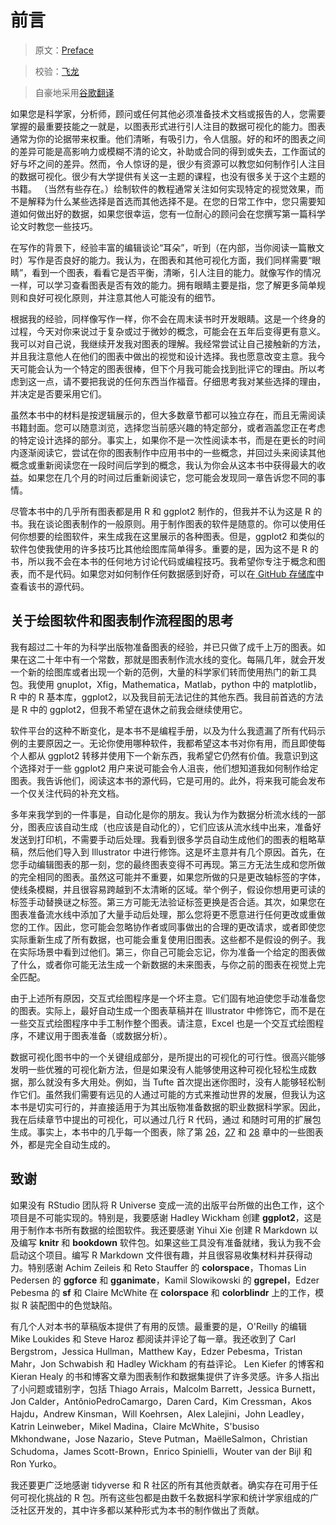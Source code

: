 # 前言

> 原文：[Preface](https://serialmentor.com/dataviz/preface.html)

> 校验：[飞龙](https://github.com/wizardforcel)

> 自豪地采用[谷歌翻译](https://translate.google.cn/)

如果您是科学家，分析师，顾问或任何其他必须准备技术文档或报告的人，您需要掌握的最重要技能之一就是，以图表形式进行引人注目的数据可视化的能力。图表通常为你的论据带来权重。他们清晰，有吸引力，令人信服。好的和坏的图表之间的差异可能是高影响力或模糊不清的论文，补助或合同的得到或失去，工作面试的好与坏之间的差异。然而，令人惊讶的是，很少有资源可以教您如何制作引人注目的数据可视化。很少有大学提供有关这一主题的课程，也没有很多关于这个主题的书籍。 （当然有些存在。）绘制软件的教程通常关注如何实现特定的视觉效果，而不是解释为什么某些选择是首选而其他选择不是。在您的日常工作中，您只需要知道如何做出好的数据，如果您很幸运，您有一位耐心的顾问会在您撰写第一篇科学论文时教您一些技巧。

在写作的背景下，经验丰富的编辑谈论“耳朵”，听到（在内部，当你阅读一篇散文时）写作是否良好的能力。我认为，在图表和其他可视化方面，我们同样需要“眼睛”，看到一个图表，看看它是否平衡，清晰，引人注目的能力。就像写作的情况一样，可以学习查看图表是否有效的能力。拥有眼睛主要是指，您了解更多简单规则和良好可视化原则，并注意其他人可能没有的细节。

根据我的经验，同样像写作一样，你不会在周末读书时开发眼睛。这是一个终身的过程，今天对你来说过于复杂或过于微妙的概念，可能会在五年后变得更有意义。我可以对自己说，我继续开发我对图表的理解。我经常尝试让自己接触新的方法，并且我注意他人在他们的图表中做出的视觉和设计选择。我也愿意改变主意。我今天可能会认为一个特定的图表很棒，但下个月我可能会找到批评它的理由。所以考虑到这一点，请不要把我说的任何东西当作福音。仔细思考我对某些选择的理由，并决定是否要采用它们。

虽然本书中的材料是按逻辑展示的，但大多数章节都可以独立存在，而且无需阅读书籍封面。您可以随意浏览，选择您当前感兴趣的特定部分，或者涵盖您正在考虑的特定设计选择的部分。事实上，如果你不是一次性阅读本书，而是在更长的时间内逐渐阅读它，尝试在你的图表制作中应用书中的一些概念，并回过头来阅读其他概念或重新阅读您在一段时间后学到的概念，我认为你会从这本书中获得最大的收益。如果您在几个月的时间过后重新阅读它，您可能会发现同一章告诉您不同的事情。

尽管本书中的几乎所有图表都是用 R 和 ggplot2 制作的，但我并不认为这是 R 的书。我在谈论图表制作的一般原则。用于制作图表的软件是随意的。你可以使用任何你想要的绘图软件，来生成我在这里展示的各种图表。但是，ggplot2 和类似的软件包使我使用的许多技巧比其他绘图库简单得多。重要的是，因为这不是 R 的书，所以我不会在本书的任何地方讨论代码或编程技巧。我希望你专注于概念和图表，而不是代码。如果您对如何制作任何数据感到好奇，可以在[ GitHub 存储库](https://github.com/clauswilke/dataviz)中查看该书的源代码。

## 关于绘图软件和图表制作流程图的思考

我有超过二十年的为科学出版物准备图表的经验，并已只做了成千上万的图表。如果在这二十年中有一个常数，那就是图表制作流水线的变化。每隔几年，就会开发一个新的绘图库或者出现一个新的范例，大量的科学家们转而使用热门的新工具包。我使用 gnuplot，Xfig，Mathematica，Matlab，python 中的 matplotlib，R 中的 R 基本库，ggplot2，以及我目前无法记住的其他东西。我目前首选的方法是 R 中的 ggplot2，但我不希望在退休之前我会继续使用它。

软件平台的这种不断变化，是本书不是编程手册，以及为什么我遗漏了所有代码示例的主要原因之一。无论你使用哪种软件，我都希望这本书对你有用，而且即使每个人都从 ggplot2 转移并使用下一个新东西，我希望它仍然有价值。我意识到这个选择对于一些 ggplot2 用户来说可能会令人沮丧，他们想知道我如何制作给定图表。我告诉他们，阅读这本书的源代码，它是可用的。此外，将来我可能会发布一个仅关注代码的补充文档。

多年来我学到的一件事是，自动化是你的朋友。我认为作为数据分析流水线的一部分，图表应该自动生成（也应该是自动化的），它们应该从流水线中出来，准备好发送到打印机，不需要手动后处理。我看到很多学员自动生成他们的图表的粗略草稿，然后他们导入到 Illustrator 中进行修饰。这是坏主意并有几个原因。首先，在您手动编辑图表的那一刻，您的最终图表变得不可再现。第三方无法生成和您所做的完全相同的图表。虽然这可能并不重要，如果您所做的只是更改轴标签的字体，使线条模糊，并且很容易跨越到不太清晰的区域。举个例子，假设你想用更可读的标签手动替换谜之标签。第三方可能无法验证标签更换是否合适。其次，如果您在图表准备流水线中添加了大量手动后处理，那么您将更不愿意进行任何更改或重做您的工作。因此，您可能会忽略协作者或同事做出的合理的更改请求，或者即使您实际重新生成了所有数据，也可能会重复使用旧图表。这些都不是假设的例子。我在实际场景中看到过他们。第三，你自己可能会忘记，你为准备一个给定的图表做了什么，或者你可能无法生成一个新数据的未来图表，与你之前的图表在视觉上完全匹配。

由于上述所有原因，交互式绘图程序是一个坏主意。它们固有地迫使您手动准备您的图表。实际上，最好自动生成一个图表草稿并在 Illustrator 中修饰它，而不是在一些交互式绘图程序中手工制作整个图表。请注意，Excel 也是一个交互式绘图程序，不建议用于图表准备（或数据分析）。

数据可视化图书中的一个关键组成部分，是所提出的可视化的可行性。很高兴能够发明一些优雅的可视化新方法，但是如果没有人能够使用这种可视化轻松生成数据，那么就没有多大用处。例如，当 Tufte 首次提出迷你图时，没有人能够轻松制作它们。虽然我们需要有远见的人通过可能的方式来推动世界的发展，但我认为这本书是切实可行的，并直接适用于为其出版物准备数据的职业数据科学家。因此，我在后续章节中提出的可视化，可以通过几行 R 代码，通过 和随时可用的扩展包生成。事实上，本书中的几乎每一个图表，除了第 [26](no-3d.html#no-3d)，[27](image-file-formats.html#image-file-formats) 和 [28](choosing-visualization-software.html#choosing-visualization-software) 章中的一些图表外，都是完全自动生成的。

## 致谢

如果没有 RStudio 团队将 R Universe 变成一流的出版平台所做的出色工作，这个项目是不可能实现的。特别是，我要感谢 Hadley Wickham 创建 **ggplot2**，这是用于制作本书所有数据的绘图软件。我还要感谢 Yihui Xie 创建 R Markdown 以及编写 **knitr** 和 **bookdown** 软件包。如果这些工具没有准备就绪，我认为我不会启动这个项目。编写 R Markdown 文件很有趣，并且很容易收集材料并获得动力。特别感谢 Achim Zeileis 和 Reto Stauffer 的 **colorspace**，Thomas Lin Pedersen 的 **ggforce** 和 **gganimate**，Kamil Slowikowski 的 **ggrepel**，Edzer Pebesma 的 **sf** 和 Claire McWhite 在 **colorspace** 和 **colorblindr** 上的工作，模拟 R 装配图中的色觉缺陷。

有几个人对本书的草稿版本提供了有用的反馈。最重要的是，O'Reilly 的编辑 Mike Loukides 和 Steve Haroz 都阅读并评论了每一章。我还收到了 Carl Bergstrom，Jessica Hullman，Matthew Kay，Edzer Pebesma，Tristan Mahr，Jon Schwabish 和 Hadley Wickham 的有益评论。 Len Kiefer 的博客和 Kieran Healy 的书和博客文章为图表制作和数据集提供了许多灵感。许多人指出了小问题或错别字，包括 Thiago Arrais，Malcolm Barrett，Jessica Burnett，Jon Calder，AntônioPedroCamargo，Daren Card，Kim Cressman，Akos Hajdu，Andrew Kinsman，Will Koehrsen，Alex Lalejini，John Leadley，Katrin Leinweber，Mikel Madina，Claire McWhite，S'busiso Mkhondwane，Jose Nazario，Steve Putman，MaëlleSalmon，Christian Schudoma，James Scott-Brown，Enrico Spinielli，Wouter van der Bijl 和 Ron Yurko。

我还要更广泛地感谢 tidyverse 和 R 社区的所有其他贡献者。确实存在可用于任何可视化挑战的 R 包。所有这些包都是由数千名数据科学家和统计学家组成的广泛社区开发的，其中许多都以某种形式为本书的制作做出了贡献。